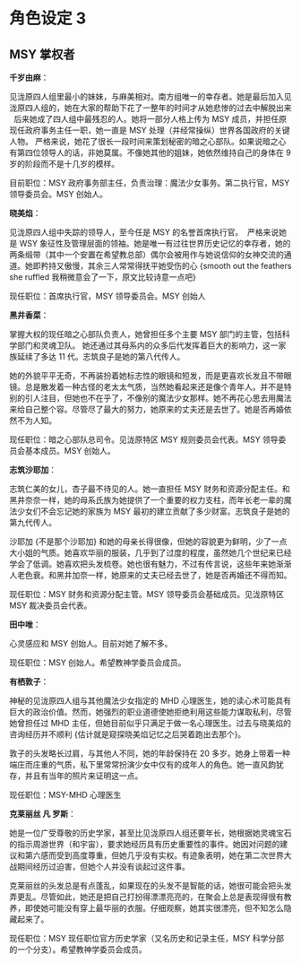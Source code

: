 # 角色设定 3

## MSY 掌权者

**千岁由麻**：

见泷原四人组里最小的妹妹，与麻美相对。南方组唯一的幸存者。她是最后加入见泷原四人组的，她在大家的帮助下花了一整年的时间才从她悲惨的过去中解脱出来   后来她成了四人组中最残忍的人。她将一部分人格上传为 MSY 成员，并担任原现任政府事务主任一职，她一直是 MSY 处理（并经常操纵）世界各国政府的关键人物。 严格来说，她花了很长一段时间来策划秘密的暗之心部队。如果说暗之心有第四位领导人的话，非她莫属。不像她其他的姐妹，她依然维持自己的身体在 9 岁的阶段而不是十几岁的模样。

目前职位：MSY 政府事务部主任，负责治理：魔法少女事务。第二执行官，MSY 领导委员会。MSY 创始人。

**晓美焰**：

见泷原四人组中失踪的领导人，至今任是 MSY 的名誉首席执行官。  严格来说她是 WSY 象征性及管理层面的领袖。她是唯一有过往世界历史记忆的幸存者，她的两条缎带（其中一个安置在希望教总部）偶尔会被用作与她说信仰的女神交流的通道。她即矜持又傲慢，其余三人常常得抚平她受伤的心 {smooth out the feathers she ruffled 我稍微意会了一下，原文比较诗意一点吧}

现任职位：首席执行官，MSY 领导委员会。MSY 创始人

**黑井香菜**：

掌握大权的现任暗之心部队负责人，她曾担任多个主要 MSY 部门的主管，包括科学部门和灵魂卫队。 她还通过其母系内的众多后代发挥着巨大的影响力，这一家族延续了多达 11 代。志筑良子是她的第八代传人。

她的外貌平平无奇，不再装扮着她标志性的眼镜和短发，而是更喜欢长发且不带眼镜。总是散发着一种古怪的老太太气质，当然她看起来还是像个青年人。并不是特别的引人注目，但她也不在乎了，不像别的魔法少女那样。她不再花心思去用魔法来给自己整个容。尽管尽了最大的努力，她原来的丈夫还是去世了。她是否再婚依然不为人知。

现任职位：暗之心部队总司令。见泷原特区 MSY 规则委员会代表。MSY 领导委员会基本成员。MSY 创始人。

**志筑沙耶加**：

志筑仁美的女儿，杏子最不待见的人。她一直担任 MSY 财务和资源分配主任。和黑井奈奈一样，她的母系氏族为她提供了一个重要的权力支柱，而年长老一辈的魔法少女们不会忘记她的家族为 MSY 最初的建立贡献了多少财富。志筑良子是她的第九代传人。

沙耶加 {不是那个沙耶加} 和她的母亲长得很像，但她的容貌更为鲜明，少了一点大小姐的气质。她喜欢华丽的服装，几乎到了过度的程度，虽然她几个世纪来已经学会了低调。她喜欢把头发梳卷。她也很有魅力，不过有传言说，这些年来她渐渐人老色衰。和黑井加奈一样，她原来的丈夫已经去世了，她是否再婚还不得而知。

现任职位：MSY 财务和资源分配主管。MSY 领导委员会基础成员。见泷原特区 MSY 裁决委员会代表。

**田中唯**：

心灵感应和 MSY 创始人。目前对她了解不多。

现任职位：MSY 创始人。希望教神学委员会成员。

**有栖敦子**：

神秘的见泷原四人组与其他魔法少女指定的 MHD 心理医生，她的读心术可能具有巨大的政治价值。然而，她强烈的职业道德使她拒绝利用这些能力谋取私利，尽管她曾担任过 MHD 主任，但她目前似乎只满足于做一名心理医生。过去与晓美焰的咨询经历并不顺利 {估计就是窥探晓美焰记忆之后哭着跑出去那个}。

敦子的头发略长过肩，与其他人不同，她的年龄保持在 20 多岁。她身上带着一种端庄而庄重的气质，私下里常常扮演少女中仅有的成年人的角色。她一直风韵犹存，并且有当年的照片来证明这一点。

现任职位：MSY-MHD 心理医生

**克莱丽丝 凡 罗斯**：

她是一位广受尊敬的历史学家，甚至比见泷原四人组还要年长，她根据她灵魂宝石的指示周游世界（和宇宙），要求她经历具有历史重要性的事件。她因对问题的建议和第六感而受到高度尊重，但她几乎没有实权。有迹象表明，她在第二次世界大战期间经历过迫害，但她个人并没有谈起过这件事。

克莱丽丝的头发总是有点蓬乱，如果现在的头发不是智能的话，她很可能会把头发弄更乱。尽管如此，她还是把自己打扮得漂漂亮亮的，在聚会上总是表现得很有教养，即使她可能没有穿上最华丽的衣服。仔细观察，她其实很漂亮，但不知怎么隐藏起来了。

现任职位：MSY 现任职位官方历史学家（又名历史和记录主任，MSY 科学分部的一个分支）。希望教神学委员会成员。
